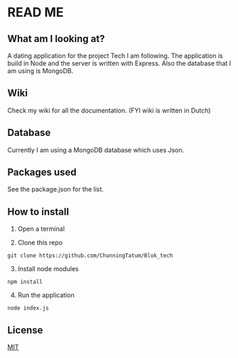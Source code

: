 # READ ME

## What am I looking at?
A dating application for the project Tech I am following. The application is build in Node and the server is written with Express. Also the database that I am using is MongoDB.
## Wiki

Check my wiki for all the documentation. (FYI wiki is written in Dutch)

## Database

Currently I am using a MongoDB database which uses Json.

## Packages used

See the package.json for the list.

## How to install

1. Open a terminal

2. Clone this repo
```
git clone https://github.com/ChunningTatum/Blok_tech
```

3. Install node modules
```
npm install
```

4. Run the application
```
node index.js
```

## License

[MIT](https://github.com/Plous01/ProjectTech/blob/master/LICENSE)

